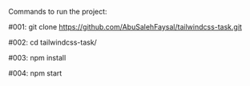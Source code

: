 Commands to run the project: 

#001: git clone https://github.com/AbuSalehFaysal/tailwindcss-task.git

#002: cd tailwindcss-task/

#003: npm install

#004: npm start

